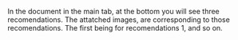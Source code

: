 In the document in the main tab, at the bottom you will see three recomendations. The attatched images, are corresponding to those recomendations. The first being for recomendations 1, and so on.
